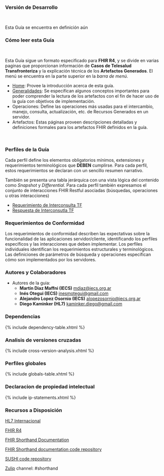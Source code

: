 ### Versión de Desarrollo
<br>

Esta Guía se encuentra en definición aún

### Cómo leer esta Guía
<br>

Esta Guía sigue un formato especificado para **FHIR R4**, y se divide en varias paginas que proporcionan información de **Casos de Telesalud Transfronteriza** y la explicación técnica de los **Artefactos Generados**. El menú se encuentra en la parte superior en la *barra de menú*.
<br>

* [Home](index.html): Provee la introducción acerca de esta guía.
* [Generalidades](Aspectos-Generales.html): Se especifican algunos conceptos importantes para poder comprender la lectura de los artefactos con el fin de hacer uso de la guía con objetivos de implementación.
* Operaciones: Define las operaciones más usadas para el intercambio, manejo, consulta, actualización, etc. de Recursos Generados en un servidor.
* Artefactos: Estas páginas proveen descripciones detalladas y definiciones formales para los artefactos FHIR definidos en la guía.
<br>

### Perfiles de la Guía

Cada perfil define los elementos obligatorios mínimos, extensiones y requerimientos terminológicos que **DEBEN** cumplirse. Para cada perfil, estos requerimientos se declaran con un sencillo resumen narrativo.

También se presenta una tabla jerárquica con una vista lógica del contenido como *Snapshot* y *Differential*. Para cada perfil también expresamos el conjunto de interacciones FHIR Restful asociadas (búsquedas, operaciones u otras interacciones)

* [Requerimiento de Interconsulta TF](StructureDefinition-TICF-ServiceRequest.html)
* [Respuesta de Interconsutla TF](StructureDefinition-tictf-task.html)

### Requerimientos de Conformidad

Los requerimientos de conformidad describen las expectativas sobre la funcionalidad de las aplicaciones servidor/cliente, identificando los perfiles específicos y las interacciones que deben implementar. Los perfiles individuales identifican los requerimientos estructurales y terminológicos. Las definiciones de parámetros de búsqueda y operaciones especifican cómo son implementados por los servidores.

###	 Autores y Colaboradores

- Autores de la guia:
  - **Martín Diaz Maffni (IECS)** [mdiaz@iecs.org.ar](mailto:mdiaz@iecs.org.ar)
  - **Inés Otegui (IECS)** [inesmotegui@gmail.com](mailto:inesmotegui@gmail.com)
  - **Alejandro Lopez Osornio (IECS)** [alopezosornio@iecs.org.ar](mailto:alopezosornio@iecs.org.ar)
  - **Diego Kaminker (HL7)** [kaminker.diego@gmail.com](mailto:kaminker.diego@gmail.com)
  

### Dependencias

{% include dependency-table.xhtml %}

### Analisis de versiones cruzadas

{% include cross-version-analysis.xhtml %}

### Perfiles globales

{% include globals-table.xhtml %}

### Declaracion de propiedad intelectual

{% include ip-statements.xhtml %}


### Recursos a Disposición

[HL7 Internacional](http://hl7.org)

[FHIR R4](http://hl7.org/fhir/)

[FHIR Shorthand Documentation](https://build.fhir.org/ig/HL7/fhir-shorthand) 

[FHIR Shorthand documentation code repository](https://github.com/HL7/fhir-shorthand)

[SUSHI code repository](https://github.com/FHIR/sushi)

[Zulip](https://chat.fhir.org) channel: #shorthand

